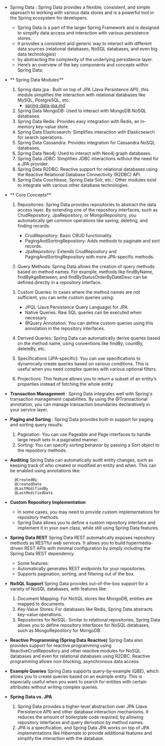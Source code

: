 - Spring Data : Spring Data provides a flexible, consistent, and simple approach to working with various data stores and is a powerful tool in the Spring ecosystem for developers.
  - Spring Data is a part of the larger Spring Framework and is designed to simplify data access and interaction with various persistence stores. 
  - It provides a consistent and generic way to interact with different data sources (relational databases, NoSQL databases, and even big data technologies) 
  - by abstracting the complexity of the underlying persistence layer. 
  - Here’s an overview of the key components and concepts within Spring Data:
- ** Spring Data Modules**
  1. Spring data jpa : Built on top of JPA (Java Persistence API), this module simplifies the interaction with relational databases like MySQL, PostgreSQL, etc.
     - [spring-data-jpa.md](../spring-data-jpa.md)
  2. Spring Data MongoDB: Used to interact with MongoDB NoSQL databases.
  3. Spring Data Redis: Provides easy integration with Redis, an in-memory key-value store.
  4. Spring Data Elasticsearch: Simplifies interaction with Elasticsearch for search operations.
  5. Spring Data Cassandra: Provides integration for Cassandra NoSQL databases.
  6. Spring Data Neo4j: Used to interact with Neo4j graph databases.
  7. Spring Data JDBC: Simplifies JDBC interactions without the need for a JPA provider.
  8. Spring Data R2DBC: Reactive support for relational databases using the Reactive Relational Database Connectivity (R2DBC) API.
  9. Spring Data Couchbase, Spring Data Solr, etc.: Other modules exist to integrate with various other database technologies.
- ** Core Concepts**
  1. Repositories: Spring Data provides repositories to abstract the data access layer. 
     By extending one of the repository interfaces, such as CrudRepository, JpaRepository, or MongoRepository, 
     you automatically get common operations like saving, deleting, and finding records.
       - CrudRepository: Basic CRUD functionality.
       - PagingAndSortingRepository: Adds methods to paginate and sort records.
       - JpaRepository: Extends CrudRepository and PagingAndSortingRepository with more JPA-specific methods.
  2. Query Methods: Spring Data allows the creation of query methods based on method names. For example, methods like findByName, 
     findByAgeBetween, and findByStatusOrderByDateDesc can be defined directly in a repository interface.

  3. Custom Queries: In cases where the method names are not sufficient, you can write custom queries using:
        - JPQL (Java Persistence Query Language) for JPA.
        - Native Queries: Raw SQL queries can be executed when necessary.
        - @Query Annotation: You can define custom queries using this annotation in the repository interfaces.
  4. Derived Queries: Spring Data can automatically derive queries based on the method name, using conventions like findBy, countBy, deleteBy, etc.
  5. Specifications (JPA-specific): You can use specifications to dynamically create queries based on various conditions. 
     This is useful when you need complex queries with various optional filters.
  6. Projections: This feature allows you to return a subset of an entity’s properties instead of fetching the whole entity.

- **Transaction Management** : 
   Spring Data integrates well with Spring's transaction management capabilities. 
   By using the @Transactional annotation, you can manage transaction boundaries declaratively in your service layer.

- **Paging and Sorting** : 
   Spring Data provides built-in support for paging and sorting query results:
   1. Pagination: You can use Pageable and Page interfaces to handle large result sets in a paginated manner.
   2. Sorting: You can specify sorting behavior by passing a Sort object to the repository methods.
- **Auditing**
   Spring Data can automatically audit entity changes, such as keeping track of who created or modified an entity and when. 
   This can be enabled using annotations like:

        @CreatedBy
        @CreatedDate
        @LastModifiedBy
        @LastModifiedDate
- **Custom Repository Implementation**
     - In some cases, you may need to provide custom implementations for repository methods. 
     - Spring Data allows you to define a custom repository interface and implement it in your own class, while still using Spring Data features.
- **Spring Data REST**
     Spring Data REST automatically exposes repository methods as RESTful web services. 
     It allows you to build hypermedia-driven REST APIs with minimal configuration by simply including the Spring Data REST dependency. 
     - Some features:
     - Automatically generates REST endpoints for your repositories.
     - Supports pagination, sorting, and filtering out of the box.

- **NoSQL Support**
   Spring Data provides out-of-the-box support for a variety of NoSQL databases, with features like:
   1. Document Mapping: For NoSQL stores like MongoDB, entities are mapped to documents.
   2. Key-Value Stores: For databases like Redis, Spring Data abstracts key-value operations.
   3. Repositories for NoSQL: Similar to relational repositories, Spring Data allows you to define repository interfaces for NoSQL databases, such as MongoRepository for MongoDB.
- **Reactive Programming (Spring Data Reactive)**
   Spring Data also provides support for reactive programming using ReactiveCrudRepository and 
   other reactive modules for NoSQL databases and even for relational databases using R2DBC. 
   Reactive programming allows non-blocking, asynchronous data access. 
- **Example Queries**
    Spring Data supports query-by-example (QBE), which allows you to create queries based on an example entity. 
    This is especially useful when you want to search for entities with certain attributes without writing complex queries.
- **Spring Data vs. JPA**
   1. Spring Data provides a higher-level abstraction over JPA (Java Persistence API) and other database interaction mechanisms. 
         It reduces the amount of boilerplate code required, by allowing repository interfaces and query derivation by method names.
   2. JPA is a specification, and Spring Data JPA works on top of JPA implementations 
      like Hibernate to provide additional features and simplify the interaction with the database.

      
  